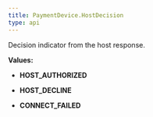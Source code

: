 ```yaml
---
title: PaymentDevice.HostDecision
type: api
---
```



Decision indicator from the host response.

**Values:**

* **HOST_AUTHORIZED**

* **HOST_DECLINE**

* **CONNECT_FAILED**

